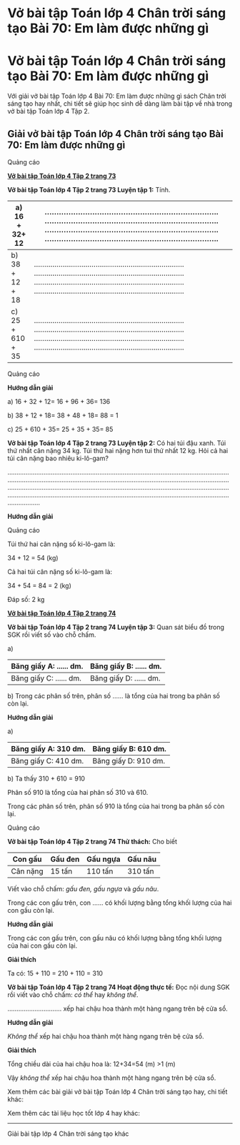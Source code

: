 # Vở bài tập Toán lớp 4 Chân trời sáng tạo Bài 70: Em làm được những gì

# Vở bài tập Toán lớp 4 Chân trời sáng tạo Bài 70: Em làm được những gì

Với giải vở bài tập Toán lớp 4 Bài 70: Em làm được những gì sách Chân trời sáng tạo hay nhất, chi tiết sẽ giúp học sinh dễ dàng làm bài tập về nhà trong vở bài tập Toán lớp 4 Tập 2.

## Giải vở bài tập Toán lớp 4 Chân trời sáng tạo Bài 70: Em làm được những gì

Quảng cáo

[**Vở bài tập Toán lớp 4 Tập 2 trang 73**](https://vietjack.com/vbt-toan-4-ct/vbt-toan-lop-4-tap-2-trang-73-chan-troi.jsp)

**Vở bài tập Toán lớp 4 Tập 2 trang 73 Luyện tập 1:** Tính.

a) 16 \+ 32\+ 12 |  ………………………………………………………………. ………………………………………………………………. ………………………………………………………………. ……………………………………………………………….  
---|---  
b) 38 \+ 12 \+ 18 |  ………………………………………………………………. ………………………………………………………………. ………………………………………………………………. ……………………………………………………………….  
c) 25 \+ 610 \+ 35 |  ………………………………………………………………. ………………………………………………………………. ………………………………………………………………. ……………………………………………………………….  
  
Quảng cáo

**Hướng dẫn giải**

a) 16 \+ 32 \+ 12= 16 \+ 96 \+ 36= 136

b) 38 \+ 12 \+ 18= 38 \+ 48 \+ 18= 88 = 1

c) 25 \+ 610 \+ 35= 25 \+ 35 \+ 35= 85

**Vở bài tập Toán lớp 4 Tập 2 trang 73 Luyện tập 2:** Có hai túi đậu xanh. Túi thứ nhất cân nặng 34 kg. Túi thứ hai nặng hơn tui thứ nhất 12 kg. Hỏi cả hai túi cân nặng bao nhiêu ki-lô-gam?

……………………………………………………………………………………………………………………………………………………………………………………………………………………………………………………………………………………………………………………………………………………………………………………………………………………………………………………………………

**Hướng dẫn giải**

Quảng cáo

Túi thứ hai cân nặng số ki-lô-gam là:

34 \+ 12 = 54 (kg)

Cả hai túi cân nặng số ki-lô-gam là:

34 \+ 54 = 84 = 2 (kg)

Đáp số: 2 kg

[**Vở bài tập Toán lớp 4 Tập 2 trang 74**](https://vietjack.com/vbt-toan-4-ct/vbt-toan-lop-4-tap-2-trang-74-chan-troi.jsp)

**Vở bài tập Toán lớp 4 Tập 2 trang 74 Luyện tập 3:** Quan sát biểu đồ trong SGK rồi viết số vào chỗ chấm.

a) 

Băng giấy A: ...... dm. | Băng giấy B: ...... dm.  
---|---  
Băng giấy C: ...... dm. | Băng giấy D: ...... dm.  
  
b) Trong các phân số trên, phân số ...... là tổng của hai trong ba phân số còn lại.

**Hướng dẫn giải**

a) 

Băng giấy A: 310 dm. | Băng giấy B: 610 dm.  
---|---  
Băng giấy C: 410 dm. | Băng giấy D: 910 dm.  
  
b) Ta thấy 310 \+ 610 = 910

Phân số 910 là tổng của hai phân số 310 và 610.

Trong các phân số trên, phân số 910 là tổng của hai trong ba phân số còn lại.

Quảng cáo

**Vở bài tập Toán lớp 4 Tập 2 trang 74 Thử thách:** Cho biết

Con gấu | Gấu đen | Gấu ngựa | Gấu nâu  
---|---|---|---  
Cân nặng | 15 tấn | 110 tấn | 310 tấn  
  
Viết vào chỗ chấm: _gấu đen, gấu ngựa_ và _gấu nâu_.

Trong các con gấu trên, con …… có khối lượng bằng tổng khối lượng của hai con gấu còn lại.

**Hướng dẫn giải**

Trong các con gấu trên, con gấu nâu có khối lượng bằng tổng khối lượng của hai con gấu còn lại.

**Giải thích**

Ta có: 15 \+ 110 = 210 \+ 110 = 310

**Vở bài tập Toán lớp 4 Tập 2 trang 74 Hoạt động thực tế:** Đọc nội dung SGK rồi viết vào chỗ chấm: _có thể_ hay _không thể_.

.............................. xếp hai chậu hoa thành một hàng ngang trên bệ cửa sổ.

**Hướng dẫn giải**

_Không thể_ xếp hai chậu hoa thành một hàng ngang trên bệ cửa sổ.

**Giải thích**

Tổng chiều dài của hai chậu hoa là: 12+34=54 (m) >1 (m)

Vậy _không thể_ xếp hai chậu hoa thành một hàng ngang trên bệ cửa sổ.

Xem thêm các bài giải vở bài tập Toán lớp 4 Chân trời sáng tạo hay, chi tiết khác:

Xem thêm các tài liệu học tốt lớp 4 hay khác:

* * *

Giải bài tập lớp 4 Chân trời sáng tạo khác
